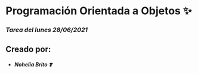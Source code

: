 ﻿# Programación Orientada a Objetos ✨
### _Tarea del lunes 28/06/2021_
## Creado por:
 - ##### Nohelia Brito ❣️